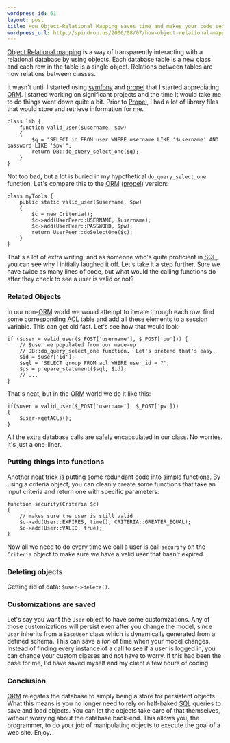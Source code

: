 ```yaml
--- 
wordpress_id: 61
layout: post
title: How Object-Relational Mapping saves time and makes your code sexy
wordpress_url: http://spindrop.us/2006/08/07/how-object-relational-mapping-saves-time-and-makes-your-code-sexy/
---
```

[orm]: http://en.wikipedia.org/wiki/Object-relational_mapping "Object Relational Mapping on Wikipedia"
[symfony]: http://symfony-project.com/
[propel]:  http://propel.phpdb.org/
[Object Relational mapping][orm] is a way of transparently interacting with a relational database by using objects.  Each database table is a new class and each row in the table is a single object.  Relations between tables are now relations between classes.

It wasn't until I started using [symfony][] and [propel][] that I started appreciating [ORM][].  I started working on significant projects and the time it would take me to do things went down quite a bit.  Prior to [Propel][], I had a lot of library files that would store and retrieve information for me.

	class lib {
		function valid_user($username, $pw)
		{
			$q = "SELECT id FROM user WHERE username LIKE '$username' AND password LIKE '$pw'";
			return DB::do_query_select_one($q);
		}
	}

Not too bad, but a lot is buried in my hypothetical `do_query_select_one` function.  Let's compare this to the <acronym title="Object Relational Mapping">ORM</acronym> ([propel]) version:

	class myTools {
		public static valid_user($username, $pw)
		{
			$c = new Criteria();
			$c->add(UserPeer::USERNAME, $username);
			$c->add(UserPeer::PASSWORD, $pw);
			return UserPeer::doSelectOne($c);
		}
	}

That's a lot of extra writing, and as someone who's quite proficient in <acronym title="Structured Query Language">SQL</acronym>, you can see why I initially laughed it off.  <!--more--> Let's take it a step further.  Sure we have twice as many lines of code, but what would the calling functions do after they check to see a user is valid or not?

### Related Objects

In our non-<acronym title="Object Relational Mapping">ORM</acronym> world we would attempt to iterate through each row. find some corresponding <acronym title="Access Control List">ACL</acronym> table and add all these elements to a session variable.  This can get old fast.  Let's see how that would look:

	if ($user = valid_user($_POST['username'], $_POST['pw'])) {
		// $user we populated from our made-up 
		// DB::do_query_select_one function.  Let's pretend that's easy.
		$id = $user['id'];
		$sql = 'SELECT group FROM acl WHERE user_id = ?';
		$ps = prepare_statement($sql, $id);
		// ...
 	}

That's neat, but in the <acronym title="Object Relational Mapping">ORM</acronym> world we do it like this:

	if($user = valid_user($_POST['username'], $_POST['pw']))
	{
		$user->getACLs();
	}

All the extra database calls are safely encapsulated in our class.  No worries.  It's just a one-liner.

### Putting things into functions

Another neat trick is putting some redundant code into simple functions.  By using a criteria object, you can cleanly create some functions that take an input criteria and return one with specific parameters:

	function securify(Criteria $c)
	{
		// makes sure the user is still valid
		$c->add(User::EXPIRES, time(), CRITERIA::GREATER_EQUAL);
		$c->add(User::VALID, true);
	}

Now all we need to do every time we call a user is call `securify` on the `Criteria` object to make sure we have a valid user that hasn't expired.

### Deleting objects

Getting rid of data: `$user->delete()`.

### Customizations are saved

Let's say you want the `User` object to have some customizations.  Any of those customizations will persist even after you change the model, since `User` inherits from a `BaseUser` class which is dynamically generated from a defined schema.  This can save a *ton* of time when your model changes.  Instead of finding every instance of a call to see if a user is logged in, you can change your custom classes and not have to worry.  If this had been the case for me, I'd have saved myself and my client a few hours of coding.

### Conclusion

<acronym title="Object Relational Mapping">ORM</acronym> relegates the database to simply being a store for persistent objects.  What this means is you no longer need to rely on half-baked <acronym title="Structured Query Language">SQL</acronym> queries to save and load objects.  You can let the objects take care of that themselves, without worrying about the database back-end.  This allows you, the programmer, to do your job of manipulating objects to execute the goal of a web site.  Enjoy.

